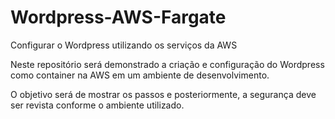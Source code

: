 # Wordpress-AWS-Fargate
Configurar o Wordpress utilizando os serviços da AWS

Neste repositório será demonstrado a criação e configuração do Wordpress como container na AWS em um ambiente de desenvolvimento.

O objetivo será de mostrar os passos e posteriormente, a segurança deve ser revista conforme o ambiente utilizado.
